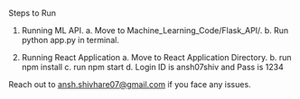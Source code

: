 Steps to Run
1. Running ML API.
  a. Move to Machine_Learning_Code/Flask_API/.
  b. Run python app.py in terminal.
  
 2. Running React Application
  a. Move to React Application Directory.
  b. run npm install
  c. run npm start
  d. Login ID is ansh07shiv and Pass is 1234
  
  Reach out to ansh.shivhare07@gmail.com if you face any issues.
